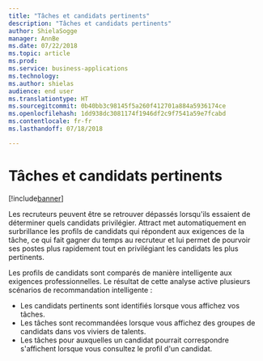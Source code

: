 ```yaml
---
title: "Tâches et candidats pertinents"
description: "Tâches et candidats pertinents"
author: ShielaSogge
manager: AnnBe
ms.date: 07/22/2018
ms.topic: article
ms.prod: 
ms.service: business-applications
ms.technology: 
ms.author: shielas
audience: end user
ms.translationtype: HT
ms.sourcegitcommit: 0b40bb3c98145f5a260f412701a884a5936174ce
ms.openlocfilehash: 1dd938dc3081174f1946df2c9f7541a59e7fcabd
ms.contentlocale: fr-fr
ms.lasthandoff: 07/18/2018

---
```


# <a name="relevant-jobs-and-candidates"></a>Tâches et candidats pertinents

[!include[banner](../../../includes/banner.md)]


Les recruteurs peuvent être se retrouver dépassés lorsqu'ils essaient de déterminer quels candidats privilégier.
Attract met automatiquement en surbrillance les profils de candidats qui répondent aux exigences de la tâche, ce qui fait gagner du temps au recruteur et lui permet de pourvoir ses postes plus rapidement tout en privilégiant les candidats les plus pertinents.

Les profils de candidats sont comparés de manière intelligente aux exigences professionnelles. Le résultat de cette analyse active plusieurs scénarios de recommandation intelligente :

-   Les candidats pertinents sont identifiés lorsque vous affichez vos tâches.
-   Les tâches sont recommandées lorsque vous affichez des groupes de candidats dans vos viviers de talents.
-   Les tâches pour auxquelles un candidat pourrait correspondre s'affichent lorsque vous consultez le profil d'un candidat.
    
<!--
## Who uses this feature
Recruiters
## Availability
Cloud
## Regional availability
Global
-->

